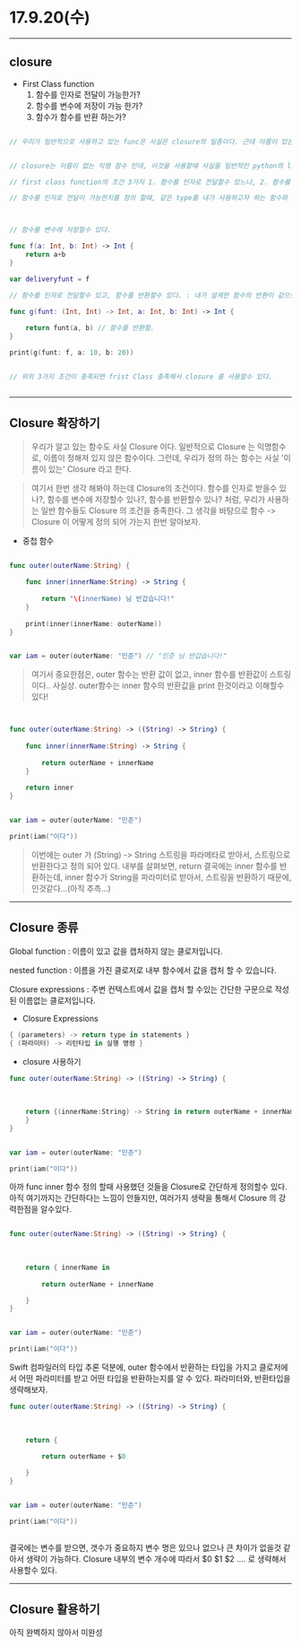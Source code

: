 # 17.9.20(수)

---


## closure 



 - First Class function
    1. 함수를 인자로 전달이 가능한가?
    2. 함수를 변수에 저장이 가능 한가?
    3. 함수가 함수를 반환 하는가?

   
```swift

// 우리가 일반적으로 사용하고 있는 func은 사실은 closure의 일종이다. 근데 이름이 있는 closure이다...


// closure는 이름이 없는 익명 함수 인데, 이것을 사용할때 사실을 일반적인 python의 lambda의 사용 처럼 간단하게 사용할수 있는데, 기본적으로, 

// first class function의 조건 3가지 1. 함수를 인자로 전달할수 있느냐, 2. 함수를 반환할수 있느냐ㅐ, 3. 함수를 변수에 저장이 가능하느냐 이 3가지를 가지고, closure를 어떻게 사용하는지 찾아갈수있다. 

// 함수를 인자로 전달이 가능한지를 정의 할때, 같은 type를 내가 사용하고자 하는 함수와 같은 타입으로 인자를 반환할수 있게 설계 해놓으면, 그것 그대로 사용할수 있다.



// 함수를 변수에 저장할수 있다.

func f(a: Int, b: Int) -> Int {
    return a+b
}

var deliveryfunt = f

// 함수를 인자로 전달할수 있고, 함수를 반환할수 있다. : 내가 설계한 함수의 반환이 같으면 인자로 전달이가능함.

func g(funt: (Int, Int) -> Int, a: Int, b: Int) -> Int {
    
    return funt(a, b) // 함수를 반환함.
}

print(g(funt: f, a: 10, b: 20))


// 위의 3가지 조건이 충족되면 frist Class 충족해서 closure 를 사용할수 있다. 



```

---


## Closure 확장하기

> 우리가 알고 있는 함수도 사실 Closure 이다. 일반적으로 Closure 는 익명함수로, 이름이 정해져 있지 않은 함수이다. 그런데, 우리가 정의 하는 함수는 사실 '이름이 있는' Closure 라고 한다. 
 
> 여기서 한번 생각 해봐야 하는데 Closure의 조건이다. 함수를 인자로 받을수 있나?, 함수를 변수에 저장할수 있나?, 함수를 반환할수 있나? 처럼, 우리가 사용하는 일반 함수들도 Closure 의 조건을 충족한다. 그 생각을 바탕으로 함수 -> Closure 이 어떻게 정의 되어 가는지 한번 알아보자.




 - 중첩 함수

```swift

func outer(outerName:String) {
    
    func inner(innerName:String) -> String {
        
        return "\(innerName) 님 반갑습니다!"
    }
    
    print(inner(innerName: outerName))
}


var iam = outer(outerName: "민준") // "민준 님 반갑습니다!"

```

> 여기서 중요한점은, outer 함수는 반환 값이 없고, inner 함수를 반환값이 스트링이다.. 사실상. outer함수는 inner 함수의 반환값을 print 한것이라고 이해할수 있다!


```swift


func outer(outerName:String) -> ((String) -> String) {
    
    func inner(innerName:String) -> String {
        
        return outerName + innerName
    }
    
    return inner
}


var iam = outer(outerName: "민준")

print(iam("이다"))


```
> 이번에는 outer 가 (String) -> String     스트링을 파라메타로 받아서, 스트링으로 반환한다고 정의 되어 있다. 내부를 살펴보면, return 결국에는 inner 함수를 반환하는데, inner 함수가 String을 파라미터로 받아서, 스트링을 반환하기 때문에, 인것같다...(아직 추측...)


---
## Closure 종류 
 
Global function :  이름이 있고 값을 캡처하지 않는 클로저입니다.
nested function : 이름을 가진 클로저로 내부 함수에서 값을 캡처 할 수 있습니다.
Closure expressions : 주변 컨텍스트에서 값을 캡처 할 수있는 간단한 구문으로 작성된이름없는 클로저입니다.

 - Closure Expressions 

```swift
{ (parameters) -> return type in statements }
{ (파라미터) -> 리턴타입 in 실행 명령 }


```

 - closure 사용하기

 
```swift
func outer(outerName:String) -> ((String) -> String) {
    
    
    
    return {(innerName:String) -> String in return outerName + innerName
    }
}


var iam = outer(outerName: "민준")

print(iam("이다"))


```

아까 func inner 함수 정의 할때 사용했던 것들을 Closure로 간단하게 정의할수 있다. 
아직 여기까지는 간단하다는 느낌이 안들지만, 여러가지 생략을 통해서 Closure 의 강력한점을 알수있다.


```swift

func outer(outerName:String) -> ((String) -> String) {
    
    
    
    return { innerName in
        
        return outerName + innerName

    }
}


var iam = outer(outerName: "민준")

print(iam("이다"))

```

Swift 컴파일러의 타입 추론 덕분에, outer 함수에서 반환하는 타입을 가지고 클로저에서 어떤 파라미터를 받고 어떤 타입을 반환하는지를 알 수 있다. 파라미터와, 반환타입을 생략해보자. 

```swift
func outer(outerName:String) -> ((String) -> String) {
    
    
    
    return {
        
        return outerName + $0

    }
}


var iam = outer(outerName: "민준")

print(iam("이다"))



```

결국에는 변수를 받으면, 갯수가 중요하지 변수 명은 있으나 없으나 큰 차이가 없을것 같아서 생략이 가능하다. Closure 내부의 변수 개수에 따라서 $0 $1 $2 .... 로 생략해서 사용할수 있다.

---

## Closure 활용하기

아직 완벽하지 않아서 미완성
 

	
 


